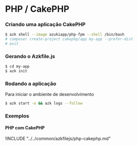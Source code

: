 # PHP / CakePHP

### Criando uma aplicação CakePHP

```sh
$ azk shell --image azukiapp/php-fpm --shell /bin/bash
# composer create-project cakephp/app my-app --prefer-dist
# exit
```

### Gerando o Azkfile.js

```sh
$ cd my-app
$ azk init
```

### Rodando a aplicação

Para iniciar o ambiente de desenvolvimento

```sh
$ azk start -o && azk logs --follow
```

### Exemplos

#### PHP com CakePHP

!INCLUDE "../../common/azkfilejs/php-cakephp.md"
